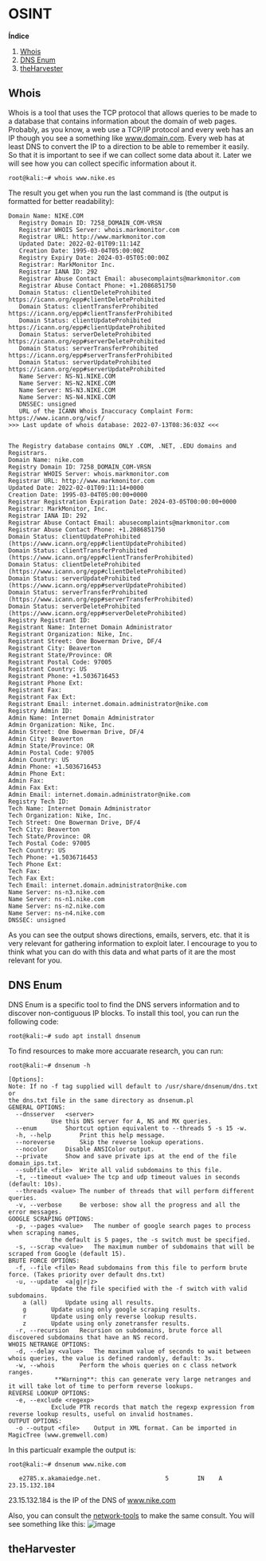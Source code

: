 # OSINT

**Índice** 
1. [Whois](#id1)
2. [DNS Enum](#id2)
3. [theHarvester](#id3)


## Whois<a name="id1"></a>
Whois is a tool that uses the TCP protocol that allows queries to be made to a database that contains information about the domain of web pages. Probably, as you know, a web use a TCP/IP protocol and every web has an IP though you see a something like www.domain.com. Every web has at least DNS to convert the IP to a direction to be able to remember it easily. So that it is important to see if we can collect some data about it. Later we will see how you can collect specific information about it.

```
root@kali:~# whois www.nike.es
```
The result you get when you run the last command is (the output is formatted for better readability):
```
Domain Name: NIKE.COM
   Registry Domain ID: 7258_DOMAIN_COM-VRSN
   Registrar WHOIS Server: whois.markmonitor.com
   Registrar URL: http://www.markmonitor.com
   Updated Date: 2022-02-01T09:11:14Z
   Creation Date: 1995-03-04T05:00:00Z
   Registry Expiry Date: 2024-03-05T05:00:00Z
   Registrar: MarkMonitor Inc.
   Registrar IANA ID: 292
   Registrar Abuse Contact Email: abusecomplaints@markmonitor.com
   Registrar Abuse Contact Phone: +1.2086851750
   Domain Status: clientDeleteProhibited https://icann.org/epp#clientDeleteProhibited
   Domain Status: clientTransferProhibited https://icann.org/epp#clientTransferProhibited
   Domain Status: clientUpdateProhibited https://icann.org/epp#clientUpdateProhibited
   Domain Status: serverDeleteProhibited https://icann.org/epp#serverDeleteProhibited
   Domain Status: serverTransferProhibited https://icann.org/epp#serverTransferProhibited
   Domain Status: serverUpdateProhibited https://icann.org/epp#serverUpdateProhibited
   Name Server: NS-N1.NIKE.COM
   Name Server: NS-N2.NIKE.COM
   Name Server: NS-N3.NIKE.COM
   Name Server: NS-N4.NIKE.COM
   DNSSEC: unsigned
   URL of the ICANN Whois Inaccuracy Complaint Form: https://www.icann.org/wicf/
>>> Last update of whois database: 2022-07-13T08:36:03Z <<<


The Registry database contains ONLY .COM, .NET, .EDU domains and
Registrars.
Domain Name: nike.com
Registry Domain ID: 7258_DOMAIN_COM-VRSN
Registrar WHOIS Server: whois.markmonitor.com
Registrar URL: http://www.markmonitor.com
Updated Date: 2022-02-01T09:11:14+0000
Creation Date: 1995-03-04T05:00:00+0000
Registrar Registration Expiration Date: 2024-03-05T00:00:00+0000
Registrar: MarkMonitor, Inc.
Registrar IANA ID: 292
Registrar Abuse Contact Email: abusecomplaints@markmonitor.com
Registrar Abuse Contact Phone: +1.2086851750
Domain Status: clientUpdateProhibited (https://www.icann.org/epp#clientUpdateProhibited)
Domain Status: clientTransferProhibited (https://www.icann.org/epp#clientTransferProhibited)
Domain Status: clientDeleteProhibited (https://www.icann.org/epp#clientDeleteProhibited)
Domain Status: serverUpdateProhibited (https://www.icann.org/epp#serverUpdateProhibited)
Domain Status: serverTransferProhibited (https://www.icann.org/epp#serverTransferProhibited)
Domain Status: serverDeleteProhibited (https://www.icann.org/epp#serverDeleteProhibited)
Registry Registrant ID: 
Registrant Name: Internet Domain Administrator
Registrant Organization: Nike, Inc.
Registrant Street: One Bowerman Drive, DF/4
Registrant City: Beaverton
Registrant State/Province: OR
Registrant Postal Code: 97005
Registrant Country: US
Registrant Phone: +1.5036716453
Registrant Phone Ext: 
Registrant Fax: 
Registrant Fax Ext: 
Registrant Email: internet.domain.administrator@nike.com
Registry Admin ID: 
Admin Name: Internet Domain Administrator
Admin Organization: Nike, Inc.
Admin Street: One Bowerman Drive, DF/4
Admin City: Beaverton
Admin State/Province: OR
Admin Postal Code: 97005
Admin Country: US
Admin Phone: +1.5036716453
Admin Phone Ext: 
Admin Fax: 
Admin Fax Ext: 
Admin Email: internet.domain.administrator@nike.com
Registry Tech ID: 
Tech Name: Internet Domain Administrator
Tech Organization: Nike, Inc.
Tech Street: One Bowerman Drive, DF/4
Tech City: Beaverton
Tech State/Province: OR
Tech Postal Code: 97005
Tech Country: US
Tech Phone: +1.5036716453
Tech Phone Ext: 
Tech Fax: 
Tech Fax Ext: 
Tech Email: internet.domain.administrator@nike.com
Name Server: ns-n3.nike.com
Name Server: ns-n1.nike.com
Name Server: ns-n2.nike.com
Name Server: ns-n4.nike.com
DNSSEC: unsigned
```
As you can see the output shows directions, emails, servers, etc. that it is very relevant for gathering information to exploit later. I encourage to you to think what you can do with this data and what parts of it are the most relevant for you.

## DNS Enum<a name="id2"></a>
DNS Enum is a specific tool to find the DNS servers information and to discover non-contiguous IP blocks. To install this tool, you can run the following code:
```
root@kali:~# sudo apt install dnsenum
```
To find resources to make more accuarate research, you can run:
```
root@kali:~# dnsenum -h
```
```Usage: dnsenum [Options] <domain>
[Options]:
Note: If no -f tag supplied will default to /usr/share/dnsenum/dns.txt or
the dns.txt file in the same directory as dnsenum.pl
GENERAL OPTIONS:
  --dnsserver 	<server>
			Use this DNS server for A, NS and MX queries.
  --enum		Shortcut option equivalent to --threads 5 -s 15 -w.
  -h, --help		Print this help message.
  --noreverse		Skip the reverse lookup operations.
  --nocolor		Disable ANSIColor output.
  --private		Show and save private ips at the end of the file domain_ips.txt.
  --subfile <file>	Write all valid subdomains to this file.
  -t, --timeout <value>	The tcp and udp timeout values in seconds (default: 10s).
  --threads <value>	The number of threads that will perform different queries.
  -v, --verbose		Be verbose: show all the progress and all the error messages.
GOOGLE SCRAPING OPTIONS:
  -p, --pages <value>	The number of google search pages to process when scraping names,
			the default is 5 pages, the -s switch must be specified.
  -s, --scrap <value>	The maximum number of subdomains that will be scraped from Google (default 15).
BRUTE FORCE OPTIONS:
  -f, --file <file>	Read subdomains from this file to perform brute force. (Takes priority over default dns.txt)
  -u, --update	<a|g|r|z>
			Update the file specified with the -f switch with valid subdomains.
	a (all)		Update using all results.
	g		Update using only google scraping results.
	r		Update using only reverse lookup results.
	z		Update using only zonetransfer results.
  -r, --recursion	Recursion on subdomains, brute force all discovered subdomains that have an NS record.
WHOIS NETRANGE OPTIONS:
  -d, --delay <value>	The maximum value of seconds to wait between whois queries, the value is defined randomly, default: 3s.
  -w, --whois		Perform the whois queries on c class network ranges.
			 **Warning**: this can generate very large netranges and it will take lot of time to perform reverse lookups.
REVERSE LOOKUP OPTIONS:
  -e, --exclude	<regexp>
			Exclude PTR records that match the regexp expression from reverse lookup results, useful on invalid hostnames.
OUTPUT OPTIONS:
  -o --output <file>	Output in XML format. Can be imported in MagicTree (www.gremwell.com)
  ```

In this particualr example the output is:

```
root@kali:~# dnsenum www.nike.com
   
   e2785.x.akamaiedge.net.                  5        IN    A        23.15.132.184
```
23.15.132.184 is the IP of the DNS of www.nike.com

Also, you can consult the [network-tools](https://network-tools.com/dns-records/) to make the same consult. You will see something like this:
	![image](https://user-images.githubusercontent.com/109081430/178818383-ff72abda-3c3f-499c-8b08-713aa37e95c4.png)


## theHarvester<a name="id3"></a>

